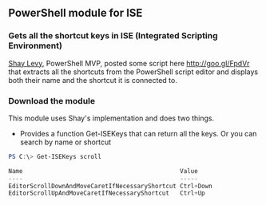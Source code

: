 ## PowerShell module for ISE
### Gets all the shortcut keys in ISE (Integrated Scripting Environment)

[Shay Levy](http://blogs.microsoft.co.il/blogs/scriptfanatic/), PowerShell MVP, posted some script here http://goo.gl/FpdVr that extracts all the shortcuts from the PowerShell script editor and displays both their name and the shortcut it is connected to.

### Download the module
This module uses Shay's implementation and does two things.

* Provides a function Get-ISEKeys that can return all the keys. Or you can search by name or shortcut

```powershell
PS C:\> Get-ISEKeys scroll 

Name                                            Value    
----                                            -----    
EditorScrollDownAndMoveCaretIfNecessaryShortcut Ctrl+Down
EditorScrollUpAndMoveCaretIfNecessaryShortcut   Ctrl+Up  

```
